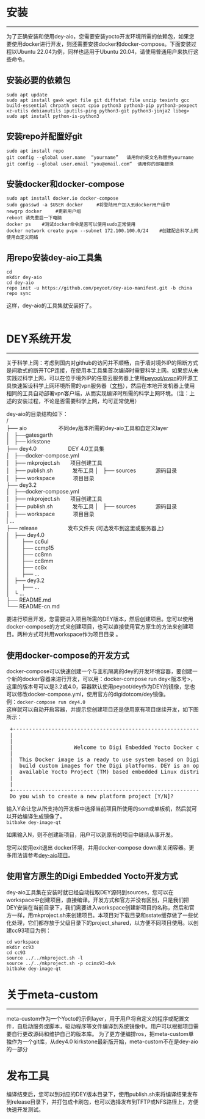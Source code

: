 # 安装
---

为了正确安装和使用dey-aio，您需要安装yocto开发环境所需的依赖包，如果您要使用docker进行开发，则还需要安装docker和docker-compose。下面安装过程以Ubuntu 22.04为例，同样也适用于Ubuntu 20.04，请使用普通用户来执行这些命令。

## 安装必要的依赖包
```
sudo apt update
sudo apt install gawk wget file git diffstat file unzip texinfo gcc build-essential chrpath socat cpio python3 python3-pip python3-pexpect xz-utils debianutils iputils-ping python3-git python3-jinja2 libeg>
sudo apt install python-is-python3
```


## 安装repo并配置好git

```
sudo apt install repo
git config --global user.name  “yourname”   请用你的英文名称替换yourname
git config --global user.email "you@email.com“  请用你的邮箱替换
```

## 安装docker和docker-compose

```text-plain
sudo apt install docker.io docker-compose  
sudo gpasswd -a $USER docker     #将登陆用户加入到docker用户组中
newgrp docker     #更新用户组
reboot 请先重启一下电脑
docker ps    #测试docker命令是否可以使用sudo正常使用
docker network create pvpn --subnet 172.100.100.0/24    #创建配合科学上网使用自定义网络
```

## 用repo安装dey-aio工具集

```
cd
mkdir dey-aio
cd dey-aio
repo init -u https://github.com/peyoot/dey-aio-manifest.git -b china    
repo sync
```

这样，dey-aio的工具集就安装好了。  
 

# DEY系统开发
---

关于科学上网：考虑到国内对github的访问并不顺畅，由于墙对境外IP的阻断方式是间歇式的断开TCP连接，在使用本工具集首次编译时需要科学上网。如果您从未实践过科学上网，可以在位于境外IP的任意云服务器上使用[peyoot/pvpn](https://www.github.com/peyoot/pvpn.git)的开源工具快速架设科学上网环境所需的vpn服务器（[文档](https://www.eccee.com/soft-platform/224.html)），然后在本地开发机器上使用相同的工具自动部署vpn客户端，从而实现编译时所需的科学上网环境。（注：上述的安装过程，不论是否需要科学上网，均可正常使用）

dey-aio的目录结构如下：  
/  
├── aio                     不同dey版本所需的dey-aio工具和自定义layer  
│   ├──gatesgarth        
│   ├── kirkstone  
├── dey4.0                     DEY 4.0工具集  
│   ├──docker-compose.yml      
│   ├── mkproject.sh       项目创建工具    
│   ├── publish.sh             发布工具
│   ├── sources              源码目录  
│   ├── workspace            项目目录   
├── dey3.2  
│   ├──docker-compose.yml      
│   ├── mkproject.sh       项目创建工具    
│   ├── publish.sh             发布工具
│   ├── sources              源码目录  
│   ├── workspace            项目目录   
| ...  
├── release                    发布文件夹 (可选发布到这里或服务器上)  
│   ├── dey4.0                     
│        ├── cc6ul  
│        ├── ccmp15  
│        ├── cc8mn  
│        ├── cc8mm  
│        ├── cc8x  
│        ├── ...  
│   ├── dey3.2                     
│        ├── ...  
│   └ …  
├── README.md  
└── README-cn.md

要进行项目开发，您需要进入项目所需的DEY版本，然后创建项目。您可以使用docker-compose的方式来创建项目，也可以直接使用官方原生的方法来创建项目。两种方式可共用workspace作为项目目录 。

## 使用docker-compose的开发方式

docker-compose可以快速创建一个与主机隔离的dey的开发环境容器，要创建一个新的docker容器来进行开发，可以用：docker-compose run dey<版本号>，这里的版本号可以是3.2或4.0，容器默认使用peyoot/dey作为DEY的镜像，您也可以修改docker-compose.yml，使用官方的digidotcom/dey镜像。  
例：`docker-compose run dey4.0`  
这样就可以自动开启容器，并提示您创建项目还是使用原有项目继续开发，如下图所示：  
<pre>
 +------------------------------------------------------------------------------------+
 |                                                                                    |
 |                                                                                    |
 |                   Welcome to Digi Embedded Yocto Docker container                  |
 |                                                                                    |
 |  This Docker image is a ready to use system based on Digi Embedded Yocto (DEY) to  |
 |  build custom images for the Digi platforms. DEY is an open source and freely      |
 |  available Yocto Project (TM) based embedded Linux distribution.                   |
 |                                                                                    |
 |                                                                                    |
 +------------------------------------------------------------------------------------+
 Do you wish to create a new platform project [Y/N]?
</pre>
 
输入Y会让您从所支持的开发板中选择当前项目所使用的som或单板机，然后就可以开始编译生成镜像了。  
`bitbake dey-image-qt`  
  
如果输入N，则不创建新项目，用户可以到原有的项目中继续从事开发。

您可以使用exit退出 docker环境，并用docker-compose down来关闭容器。更多用法请参考[dey-aio项目](https://github.com/peyoot/dey-aio.git)。

## 使用官方原生的Digi Embedded Yocto开发方式

dey-aio工具集在安装时就已经自动拉取DEY源码到sources，您可以在workspace中创建项目，直接编译。开发方式和官方并没有区别，只是我们把DEY安装在当前目录下，我们需要进入workspace创建新项目的名称，然后和官方一样，用mkproject.sh来创建项目。本项目对下载目录和sstate缓存做了一些优化处理，它们都存放于父级目录下的project\_shared，以方便不同项目使用。以创建cc93项目为例：

```text-plain
cd workspace
mkdir cc93
cd cc93
source ../../mkproject.sh -l
source ../../mkproject.sh -p ccimx93-dvk
bitbake dey-image-qt
```

# 关于meta-custom
---
meta-custom作为一个Yocto的示例layer，用于用户将自定义的程序或配置文件，自启动服务或脚本，驱动程序等文件编译到系统镜像中。用户可以根据项目需要自行更改源码和维护自己的版本库。
为了更方便编排ros，把meta-custom单独作为一个git库，从dey4.0 kirkstone最新版开始，meta-custom不在是dey-aio的一部分

# 发布工具
编译结束后，您可以到对应的DEY版本目录下，使用publish.sh来将编译结果发布到release目录下，并打包成卡刷包，也可以选择发布到TFTP或NFS路径上，方便快速开发测试。


